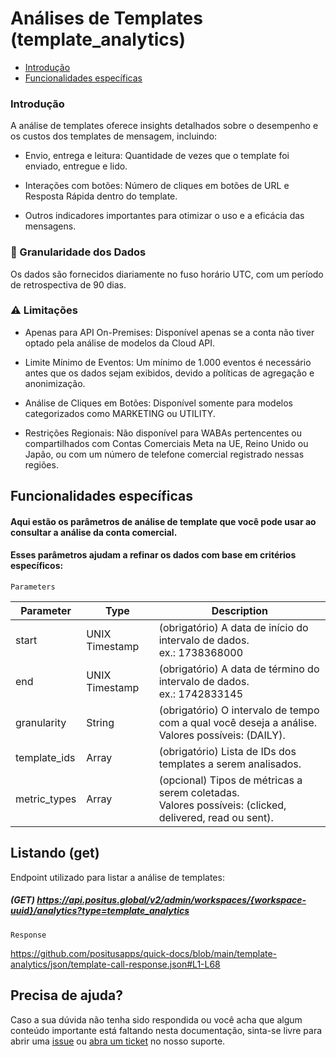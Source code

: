 # Análises de Templates (template_analytics)

- [Introdução](#introdução)
- [Funcionalidades específicas](#funcionalidades-específicas)

### Introdução

A análise de templates oferece insights detalhados sobre o desempenho e os custos dos templates de mensagem, incluindo:

- Envio, entrega e leitura: Quantidade de vezes que o template foi enviado, entregue e lido.

- Interações com botões: Número de cliques em botões de URL e Resposta Rápida dentro do template.

- Outros indicadores importantes para otimizar o uso e a eficácia das mensagens.

### 📅 Granularidade dos Dados
Os dados são fornecidos diariamente no fuso horário UTC, com um período de retrospectiva de 90 dias.

### ⚠️ Limitações
- Apenas para API On-Premises: Disponível apenas se a conta não tiver optado pela análise de modelos da Cloud API.

- Limite Mínimo de Eventos: Um mínimo de 1.000 eventos é necessário antes que os dados sejam exibidos, devido a políticas de agregação e anonimização.

- Análise de Cliques em Botões: Disponível somente para modelos categorizados como MARKETING ou UTILITY.

- Restrições Regionais: Não disponível para WABAs pertencentes ou compartilhados com Contas Comerciais Meta na UE, Reino Unido ou Japão, ou com um número de telefone comercial registrado nessas regiões.


## Funcionalidades específicas

#### Aqui estão os parâmetros de análise de template que você pode usar ao consultar a análise da conta comercial.
#### Esses parâmetros ajudam a refinar os dados com base em critérios específicos:

`Parameters`

| Parameter | Type             | Description                                                                                                 |
|-----------|------------------|-------------------------------------------------------------------------------------------------------------|
| start     | UNIX Timestamp   | (obrigatório) A data de início do intervalo de dados. <br/>ex.: 1738368000                                  |
| end       | UNIX Timestamp   | (obrigatório) A data de término do intervalo de dados. <br/>ex.: 1742833145                                 |
| granularity       | String           | (obrigatório)  O intervalo de tempo com a qual você deseja a análise. <br/>Valores possíveis: (DAILY).      |
| template_ids       | Array  | (obrigatório) Lista de IDs dos templates a serem analisados.                                                |
| metric_types       | Array            | (opcional) Tipos de métricas a serem coletadas. <br/>Valores possíveis: (clicked, delivered, read ou sent). |

## Listando (get)

Endpoint utilizado para listar a análise de templates:

##### (GET) https://api.positus.global/v2/admin/workspaces/{workspace-uuid}/analytics?type=template_analytics

`Response`

https://github.com/positusapps/quick-docs/blob/main/template-analytics/json/template-call-response.json#L1-L68

## Precisa de ajuda?

Caso a sua dúvida não tenha sido respondida ou você acha que algum conteúdo importante está faltando nesta documentação, sinta-se livre para abrir uma [issue](https://github.com/positusapps/quick-docs/issues) ou [abra um ticket](https://studio.posit.us/suporte) no nosso suporte.